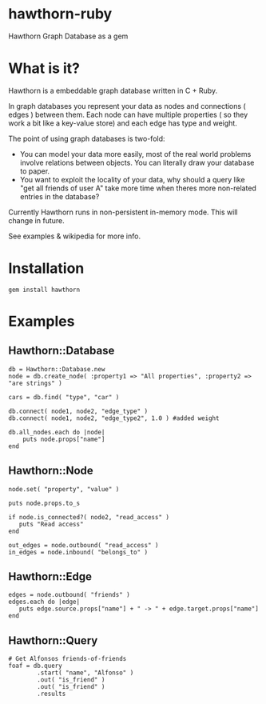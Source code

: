 hawthorn-ruby
=============
Hawthorn Graph Database as a gem


What is it?
=============

Hawthorn is a embeddable graph database written in C + Ruby. 

In graph databases you represent your data as nodes and connections ( edges ) between them. 
Each node can have multiple properties ( so they work a bit like a key-value store) and each edge has type and weight.

The point of using graph databases is two-fold: 

 * You can model your data more easily, most of the real world problems involve relations between objects. You can literally draw your database to paper.
 * You want to exploit the locality of your data, why should a query like "get all friends of user A" take more time when theres more non-related entries in the database?

Currently Hawthorn runs in non-persistent in-memory mode. This will change in future.

See examples & wikipedia for more info.

Installation
=============

``gem install hawthorn``

Examples
=============

## Hawthorn::Database

    db = Hawthorn::Database.new
    node = db.create_node( :property1 => "All properties", :property2 => "are strings" )
    
    cars = db.find( "type", "car" )
    
    db.connect( node1, node2, "edge_type" )
    db.connect( node1, node2, "edge_type2", 1.0 ) #added weight
    
    db.all_nodes.each do |node|
        puts node.props["name"]
    end
        

## Hawthorn::Node

    node.set( "property", "value" )
    
    puts node.props.to_s
    
	if node.is_connected?( node2, "read_access" )
       puts "Read access"
    end
    
    out_edges = node.outbound( "read_access" )
    in_edges = node.inbound( "belongs_to" )

## Hawthorn::Edge

    edges = node.outbound( "friends" )
    edges.each do |edge|
       puts edge.source.props["name"] + " -> " + edge.target.props["name"]
    end

## Hawthorn::Query

    # Get Alfonsos friends-of-friends
    foaf = db.query
            .start( "name", "Alfonso" )
            .out( "is_friend" )
            .out( "is_friend" )
            .results
   

